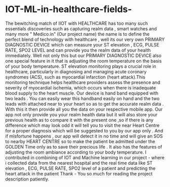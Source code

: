 # IOT-ML-in-healthcare-fields-
The bewitching match of IIOT with HEALTHCARE has too many such essentials discoveries such as capturing realm data , smart watches and many more
" Medico.in" (Our project name) the name is to define the perfect blend of technology with healthcare , well its our very own PRIMARY DIAGNOSTIC DEVICE  which can measure your ST elevation , ECG, PULSE RATE, SPO2 LEVEL and can provide you the realm data of your health immediately. Well not only this but our PRIMARY DIAGNOSTIC DEVICE also one special feature in it that is adjusting the room temperature on the basis of your body temperature.
ST elevation monitoring plays a crucial role in healthcare, particularly in diagnosing and managing acute coronary syndromes (ACS), such as myocardial infarction (heart attack).This monitoring technique helps healthcare providers assess the presence and severity of myocardial ischemia, which occurs when there is inadequate blood supply to the heart muscle.
Our device is hand band equipped with two leads . You can easily wear this handband easily on hand and the two leads with attached near to your heart so as to get the accurate realm data . With this it then provide all you the data on your respective mobile app.
Our app not only provide you your realm health data but it will also store your previous health as to compare it with the present one ,so if there is any difference which may look odd it will tell you to visit the near Heart Centre for a proper diagnosis which will be suggested to you by our app only .  And if misfortune happens , our app will detect it  in no time and  will give an SOS to nearby HEART CENTRE so to make the patient be admitted under the GOLDEN Time only as  to save their precious life . It also has the features of adjusting the room ambiance according to your body temperature.
I contributed in combining of IOT and Machine learning in our project -  where i collected data from the nearest hospital and the real time data like ST elevation , ECG, PULSE RATE, SPO2 level of a patient and predicting the heart attack in the patient
 Thank - You so much for reading the project description patiently. 



